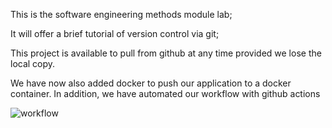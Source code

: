 This is the software engineering methods module lab;

It will offer a brief tutorial of version control via git;

This project is available to pull from github at any time provided we lose the local copy.

We have now also added docker to push our application to a docker container. In addition, we have automated our workflow with github actions 

![workflow](https://github.com/justinwylie033/sem/actions/workflows/main.yml/badge.svg)
